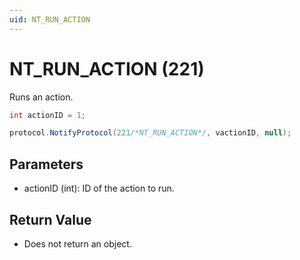 ```yaml
---
uid: NT_RUN_ACTION
---
```


# NT_RUN_ACTION (221)

Runs an action.

```csharp
int actionID = 1;

protocol.NotifyProtocol(221/*NT_RUN_ACTION*/, vactionID, null);
```

## Parameters

- actionID (int): ID of the action to run.

## Return Value

- Does not return an object.

